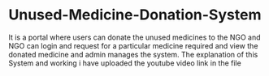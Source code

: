# Unused-Medicine-Donation-System
It is a portal where users can donate the unused medicines to the NGO and NGO can login and request for a particular medicine required and view the donated medicine and admin manages the system.
The explanation of this System and working i have uploaded the youtube video link in the file 
